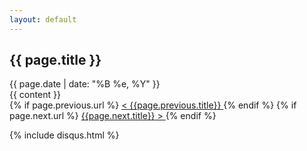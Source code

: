 ```yaml
---
layout: default
---
```



<article class="post">
  <h1>{{ page.title }}</h1>

  <div class="date">
    {{ page.date | date: "%B %e, %Y" }}
  </div>

  <div class="entry">
    {{ content }}
  </div>
  
  <div id="post-nav">
    <div >    
        {% if page.previous.url %}
        <a class="prev" href="{{page.previous.url}}">
            <span>&lt; {{page.previous.title}}</span>
        </a> 
        {% endif %} 
        {% if page.next.url %} 
        <a class="next" href="{{page.next.url}}">
            <span>{{page.next.title}} &gt;</span>
        </a> 
        {% endif %} 
    </div>
</div>

  

  {% include disqus.html %}
</article>
